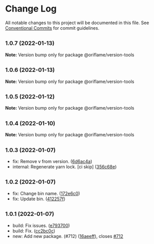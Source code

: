 # Change Log

All notable changes to this project will be documented in this file.
See [Conventional Commits](https://conventionalcommits.org) for commit guidelines.

## <small>1.0.7 (2022-01-13)</small>

**Note:** Version bump only for package @oriflame/version-tools





## <small>1.0.6 (2022-01-13)</small>

**Note:** Version bump only for package @oriflame/version-tools





## <small>1.0.5 (2022-01-12)</small>

**Note:** Version bump only for package @oriflame/version-tools





## <small>1.0.4 (2022-01-10)</small>

**Note:** Version bump only for package @oriflame/version-tools





## <small>1.0.3 (2022-01-07)</small>

* fix: Remove v from version. ([6d6ac4a](https://github.com/Oriflame/conventional-changelog-tools/commit/6d6ac4a))
* internal: Regenerate yarn lock. [ci skip] ([356c68e](https://github.com/Oriflame/conventional-changelog-tools/commit/356c68e))





## <small>1.0.2 (2022-01-07)</small>

* fix: Change bin name. ([172e6c0](https://github.com/Oriflame/conventional-changelog-tools/commit/172e6c0))
* fix: Update bin. ([412257f](https://github.com/Oriflame/conventional-changelog-tools/commit/412257f))





## <small>1.0.1 (2022-01-07)</small>

* build: Fix issues. ([e793700](https://github.com/Oriflame/conventional-changelog-tools/commit/e793700))
* build: Fix. ([cc2bc0c](https://github.com/Oriflame/conventional-changelog-tools/commit/cc2bc0c))
* new: Add new package. (#712) ([16aeeff](https://github.com/Oriflame/conventional-changelog-tools/commit/16aeeff)), closes [#712](https://github.com/Oriflame/conventional-changelog-tools/issues/712)
